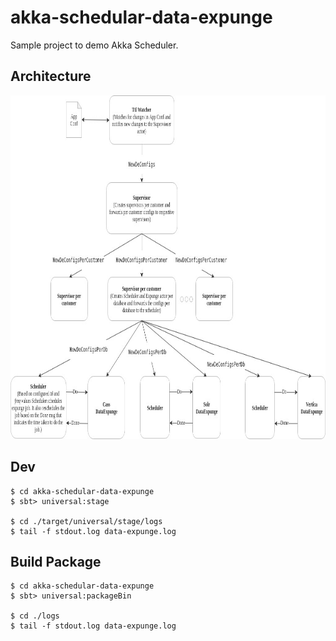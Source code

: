 # akka-schedular-data-expunge
Sample project to demo Akka Scheduler.

## Architecture

<img src="https://github.com/codingkapoor/akka-schedular-data-expunge/blob/master/architecture.jpg" alt="architecture" width="1000" height="550"/>

## Dev
```
$ cd akka-schedular-data-expunge
$ sbt> universal:stage 

$ cd ./target/universal/stage/logs
$ tail -f stdout.log data-expunge.log
```

## Build Package
```
$ cd akka-schedular-data-expunge
$ sbt> universal:packageBin

$ cd ./logs
$ tail -f stdout.log data-expunge.log
```

